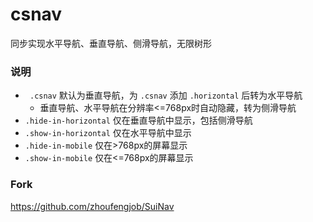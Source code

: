 ﻿# csnav
同步实现水平导航、垂直导航、侧滑导航，无限树形

### 说明
- ` .csnav` 默认为垂直导航，为 `.csnav` 添加 `.horizontal` 后转为水平导航
    - 垂直导航、水平导航在分辨率<=768px时自动隐藏，转为侧滑导航
- `.hide-in-horizontal` 仅在垂直导航中显示，包括侧滑导航
- `.show-in-horizontal` 仅在水平导航中显示
- `.hide-in-mobile` 仅在>768px的屏幕显示
- `.show-in-mobile` 仅在<=768px的屏幕显示

### Fork
https://github.com/zhoufengjob/SuiNav